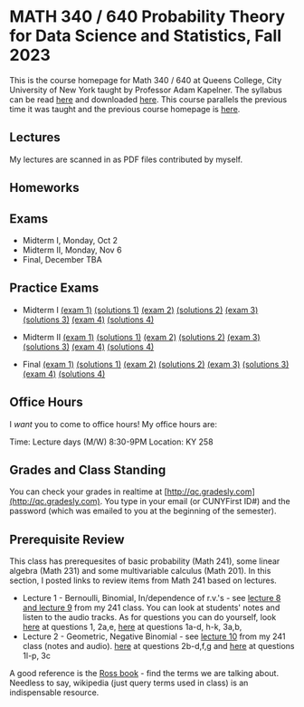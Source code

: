 # MATH 340 / 640 Probability Theory for Data Science and Statistics, Fall 2023

This is the course homepage for Math 340 / 640 at Queens College, City University of New York taught by Professor Adam Kapelner. The syllabus can be read [here](https://github.com/kapelner/QC_MATH_340_Fall_2023/blob/master/syllabus/syllabus.pdf) and downloaded [here](https://raw.githubusercontent.com/kapelner/QC_MATH_340_Fall_2023/master/syllabus/syllabus.pdf). This course parallels the previous time it was taught and the previous course homepage is [here](https://github.com/kapelner/QC_Math_621_Fall_2020).

## Lectures

My lectures are scanned in as PDF files contributed by myself.

<!--
* Lecture 23 [(Prof)](https://github.com/kapelner/QC_MATH_340_Fall_2023/blob/master/lectures/lec23kap.pdf)
* Lecture 22 [(Prof)](https://github.com/kapelner/QC_MATH_340_Fall_2023/blob/master/lectures/lec22kap.pdf)
* Lecture 21 [(Prof)](https://github.com/kapelner/QC_MATH_340_Fall_2023/blob/master/lectures/lec21kap.pdf)
* Lecture 20 [(Prof)](https://github.com/kapelner/QC_MATH_340_Fall_2023/blob/master/lectures/lec20kap.pdf)
* Lecture 19 [(Prof)](https://github.com/kapelner/QC_MATH_340_Fall_2023/blob/master/lectures/lec19kap.pdf)
* Lecture 18 [(Prof)](https://github.com/kapelner/QC_MATH_340_Fall_2023/blob/master/lectures/lec18kap.pdf)
* Lecture 17 [(Prof)](https://github.com/kapelner/QC_MATH_340_Fall_2023/blob/master/lectures/lec17kap.pdf)
* Lecture 16 [(Prof)](https://github.com/kapelner/QC_MATH_340_Fall_2023/blob/master/lectures/lec16kap.pdf)
* Lecture 15 [(Prof)](https://github.com/kapelner/QC_MATH_340_Fall_2023/blob/master/lectures/lec15kap.pdf)
* Lecture 14 [(Prof)](https://github.com/kapelner/QC_MATH_340_Fall_2023/blob/master/lectures/lec14kap.pdf)
* Lecture 13 [(Prof)](https://github.com/kapelner/QC_MATH_340_Fall_2023/blob/master/lectures/lec13kap.pdf)
* Lecture 12 [(Prof)](https://github.com/kapelner/QC_MATH_340_Fall_2023/blob/master/lectures/lec12kap.pdf)
* Lecture 11 [(Prof)](https://github.com/kapelner/QC_MATH_340_Fall_2023/blob/master/lectures/lec11kap.pdf)
* Lecture 10 [(Prof)](https://github.com/kapelner/QC_MATH_340_Fall_2023/blob/master/lectures/lec10kap.pdf)
* Lecture 9 [(Prof)](https://github.com/kapelner/QC_MATH_340_Fall_2023/blob/master/lectures/lec09kap.pdf)
* Lecture 8 [(Prof)](https://github.com/kapelner/QC_MATH_340_Fall_2023/blob/master/lectures/lec08kap.pdf)
* Lecture 7 [(Prof)](https://github.com/kapelner/QC_MATH_340_Fall_2023/blob/master/lectures/lec07kap.pdf)
* Lecture 6 [(Prof)](https://github.com/kapelner/QC_MATH_340_Fall_2023/blob/master/lectures/lec06kap.pdf)
* Lecture 5 [(Prof)](https://github.com/kapelner/QC_MATH_340_Fall_2023/blob/master/lectures/lec05kap.pdf)
* Lecture 4 [(Prof)](https://github.com/kapelner/QC_MATH_340_Fall_2023/blob/master/lectures/lec04kap.pdf)
* Lecture 3 [(Prof)](https://github.com/kapelner/QC_MATH_340_Fall_2023/blob/master/lectures/lec03kap.pdf)
* Lecture 2 [(Prof)](https://github.com/kapelner/QC_MATH_340_Fall_2023/blob/master/lectures/lec02kap.pdf)
* Lecture 1 [(Prof)](https://github.com/kapelner/QC_MATH_340_Fall_2023/blob/master/lectures/lec01kap.pdf)
-->

## Homeworks

<!--
* Homework 9 [(download)](https://github.com/kapelner/QC_MATH_340_Fall_2023/blob/master/homeworks/hw09/hw09.pdf?raw=true) [(view)](https://github.com/kapelner/QC_MATH_340_Fall_2023/blob/master/homeworks/hw09/hw09.pdf) (due 12/12)
* Homework 8 [(download)](https://github.com/kapelner/QC_MATH_340_Fall_2023/blob/master/homeworks/hw08/hw08.pdf?raw=true) [(view)](https://github.com/kapelner/QC_MATH_340_Fall_2023/blob/master/homeworks/hw08/hw08.pdf) (due 12/2)
* Homework 7 [(download)](https://github.com/kapelner/QC_MATH_340_Fall_2023/blob/master/homeworks/hw07/hw07.pdf?raw=true) [(view)](https://github.com/kapelner/QC_MATH_340_Fall_2023/blob/master/homeworks/hw07/hw07.pdf) (due 12/12)
* Homework 6 [(download)](https://github.com/kapelner/QC_MATH_340_Fall_2023/blob/master/homeworks/hw06/hw06.pdf?raw=true) [(view)](https://github.com/kapelner/QC_MATH_340_Fall_2023/blob/master/homeworks/hw06/hw06.pdf) (not formally due)
* Homework 5 [(download)](https://github.com/kapelner/QC_MATH_340_Fall_2023/blob/master/homeworks/hw05/hw05.pdf?raw=true) [(view)](https://github.com/kapelner/QC_MATH_340_Fall_2023/blob/master/homeworks/hw05/hw05.pdf) (due 12/1)
* Homework 4 [(download)](https://github.com/kapelner/QC_MATH_340_Fall_2023/blob/master/homeworks/hw04/hw04.pdf?raw=true) [(view)](https://github.com/kapelner/QC_MATH_340_Fall_2023/blob/master/homeworks/hw04/hw04.pdf) (due 11/14)
* Homework 3 [(download)](https://github.com/kapelner/QC_MATH_340_Fall_2023/blob/master/homeworks/hw03/hw03.pdf?raw=true) [(view)](https://github.com/kapelner/QC_MATH_340_Fall_2023/blob/master/homeworks/hw03/hw03.pdf) (due 10/30)
* Homework 2 [(download)](https://github.com/kapelner/QC_MATH_340_Fall_2023/blob/master/homeworks/hw02/hw02.pdf?raw=true) [(view)](https://github.com/kapelner/QC_MATH_340_Fall_2023/blob/master/homeworks/hw02/hw02.pdf) (due 9/30)
* Homework 1 [(download)](https://github.com/kapelner/QC_MATH_340_Fall_2023/blob/master/homeworks/hw01/hw01.pdf?raw=true) [(view)](https://github.com/kapelner/QC_MATH_340_Fall_2023/blob/master/homeworks/hw01/hw01.pdf) (due 9/5)
-->

## Exams

* Midterm I, Monday, Oct 2
* Midterm II, Monday, Nov 6
* Final, December TBA

## Practice Exams

* Midterm I [(exam 1)](https://github.com/kapelner/QC_Math_621_Fall_2020/blob/master/exams/midterm1/midterm1.pdf) [(solutions 1)](https://github.com/kapelner/QC_Math_621_Fall_2020/blob/master/exams/midterm1/midterm1_solutions.pdf) [(exam 2)](https://github.com/kapelner/QC_Math_621_Fall_2017/blob/master/exams/midterm1/midterm1.pdf) [(solutions 2)](https://github.com/kapelner/QC_Math_621_Fall_2017/blob/master/exams/midterm1/midterm1_solutions.pdf) [(exam 3)](https://github.com/kapelner/QC_Math_621_Fall_2019/blob/master/exams/midterm1/midterm1.pdf) [(solutions 3)](https://github.com/kapelner/QC_Math_621_Fall_2019/blob/master/exams/midterm1/midterm1_solutions.pdf) [(exam 4)](https://github.com/kapelner/QC_Math_621_Fall_2021/blob/master/exams/midterm1/midterm1.pdf) [(solutions 4)](https://github.com/kapelner/QC_Math_621_Fall_2021/blob/master/exams/midterm1/midterm1_solutions.pdf)

* Midterm II [(exam 1)](https://github.com/kapelner/QC_Math_621_Fall_2020/blob/master/exams/midterm2/midterm2.pdf) [(solutions 1)](https://github.com/kapelner/QC_Math_621_Fall_2020/blob/master/exams/midterm2/midterm2_solutions.pdf) [(exam 2)](https://github.com/kapelner/QC_Math_621_Fall_2017/blob/master/exams/midterm2/midterm2.pdf) [(solutions 2)](https://github.com/kapelner/QC_Math_621_Fall_2017/blob/master/exams/midterm2/midterm2_solutions.pdf) [(exam 3)](https://github.com/kapelner/QC_Math_621_Fall_2019/blob/master/exams/midterm2/midterm2.pdf) [(solutions 3)](https://github.com/kapelner/QC_Math_621_Fall_2019/blob/master/exams/midterm2/midterm2_solutions.pdf) [(exam 4)](https://github.com/kapelner/QC_Math_621_Fall_2021/blob/master/exams/midterm2/midterm2.pdf) [(solutions 4)](https://github.com/kapelner/QC_Math_621_Fall_2021/blob/master/exams/midterm2/midterm2_solutions.pdf)

* Final [(exam 1)](https://github.com/kapelner/QC_Math_621_Fall_2020/blob/master/exams/final/final.pdf) [(solutions 1)](https://github.com/kapelner/QC_Math_621_Fall_2020/blob/master/exams/final/final_solutions.pdf) [(exam 2)](https://github.com/kapelner/QC_Math_621_Fall_2017/blob/master/exams/final/final.pdf) [(solutions 2)](https://github.com/kapelner/QC_Math_621_Fall_2017/blob/master/exams/final/final_solutions.pdf) [(exam 3)](https://github.com/kapelner/QC_Math_621_Fall_2019/blob/master/exams/final/final.pdf) [(solutions 3)](https://github.com/kapelner/QC_Math_621_Fall_2019/blob/master/exams/final/final_solutions.pdf) [(exam 4)](https://github.com/kapelner/QC_Math_621_Fall_2021/blob/master/exams/final/final.pdf) [(solutions 4)](https://github.com/kapelner/QC_Math_621_Fall_2021/blob/master/exams/final/final_solutions.pdf)

## Office Hours

I *want* you to come to office hours! My office hours are:

Time: Lecture days (M/W) 8:30-9PM
Location: KY 258


## Grades and Class Standing

You can check your grades in realtime at [http://qc.gradesly.com](http://qc.gradesly.com). You type in your email (or CUNYFirst ID#) and the password (which was emailed to you at the beginning of the semester).

## Prerequisite Review

This class has prerequesites of basic probability (Math 241), some linear algebra (Math 231) and some multivariable calculus (Math 201). In this section, I posted links to review items from Math 241 based on lectures. 

* Lecture 1 - Bernoulli, Binomial, In/dependence of r.v.'s - see [lecture 8 and lecture 9](https://github.com/kapelner/QC_Math_241_Fall_2016) from my 241 class. You can look at students' notes and listen to the audio tracks. As for questions you can do yourself, look [here](https://github.com/kapelner/QC_Math_241_Fall_2016/blob/master/exams/midterm2/midterm2_solutions.pdf) at questions 1, 2a,e, [here](https://github.com/kapelner/QC_Math_241_Fall_2015/blob/master/exams/midterm2/midterm2_solutions.pdf) at questions 1a-d, h-k, 3a,b, 
* Lecture 2 - Geometric, Negative Binomial - see [lecture 10](https://github.com/kapelner/QC_Math_241_Fall_2016) from my 241 class (notes and audio). [here](https://github.com/kapelner/QC_Math_241_Fall_2016/blob/master/exams/midterm2/midterm2_solutions.pdf) at questions 2b-d,f,g and [here](https://github.com/kapelner/QC_Math_241_Fall_2015/blob/master/exams/midterm2/midterm2_solutions.pdf) at questions 1l-p, 3c<!---->

A good reference is the [Ross book](https://www.amazon.com/First-Course-Probability-6th/dp/0130338516/ref=sr_1_6?ie=UTF8&qid=1504062810&sr=8-6&keywords=probability+ross) - find the terms we are talking about. Needless to say, wikipedia (just query terms used in class) is an indispensable resource.

